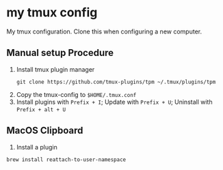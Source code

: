 # my tmux config
My tmux configuration. Clone this when configuring a new computer.

## Manual setup Procedure

1. Install tmux plugin manager
    ```
    git clone https://github.com/tmux-plugins/tpm ~/.tmux/plugins/tpm
    ```
1. Copy the tmux-config to `$HOME/.tmux.conf`
1. Install plugins with `Prefix + I`; Update with `Prefix + U`; Uninstall with 
`Prefix + alt + U`

## MacOS Clipboard

1. Install a plugin

```sh
brew install reattach-to-user-namespace
```
